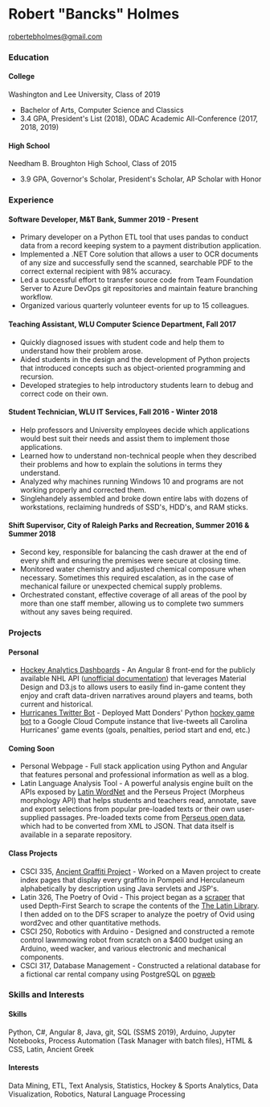 # Robert "Bancks" Holmes
robertebholmes@gmail.com

### Education
#### College 
Washington and Lee University, Class of 2019
* Bachelor of Arts, Computer Science and Classics
* 3.4 GPA, President's List (2018), ODAC Academic All-Conference (2017, 2018, 2019)

#### High School
Needham B. Broughton High School, Class of 2015
* 3.9 GPA, Governor's Scholar, President's Scholar, AP Scholar with Honor

### Experience
#### Software Developer, M&T Bank, Summer 2019 - Present
* Primary developer on a Python ETL tool that uses pandas to conduct data from a record keeping system to a payment distribution application.
* Implemented a .NET Core solution that allows a user to OCR documents of any size and successfully send the scanned, searchable PDF to the correct external recipient with 98% accuracy. 
* Led a successful effort to transfer source code from Team Foundation Server to Azure DevOps git repositories and maintain feature branching workflow.
* Organized various quarterly volunteer events for up to 15 colleagues.

#### Teaching Assistant, WLU Computer Science Department, Fall 2017
* Quickly diagnosed issues with student code and help them to understand how their problem arose.
* Aided students in the design and the development of Python projects that introduced concepts such as object-oriented programming and recursion.
* Developed strategies to help introductory students learn to debug and correct code on their own.

#### Student Technician, WLU IT Services, Fall 2016 - Winter 2018
* Help professors and University employees decide which applications would best suit their needs and assist them to implement those applications.
* Learned how to understand non-technical people when they described their problems and how to explain the solutions in terms they understand.
* Analyzed why machines running Windows 10 and programs are not working properly and corrected them.
* Singlehandely assembled and broke down entire labs with dozens of workstations, reclaiming hundreds of SSD's, HDD's, and RAM sticks. 

#### Shift Supervisor, City of Raleigh Parks and Recreation, Summer 2016 & Summer 2018
* Second key, responsible for balancing the cash drawer at the end of every shift and ensuring the premises were secure at closing time.
* Monitored water chemistry and adjusted chemical composure when necessary. Sometimes this required escalation, as in the case of mechanical failure or unexpected chemical supply problems.
* Orchestrated constant, effective coverage of all areas of the pool by more than one staff member, allowing us to complete two summers without any saves being required. 

### Projects
#### Personal
* [Hockey Analytics Dashboards](http://hockeydashboards.net) - An Angular 8 front-end for the publicly available NHL API ([unofficial documentation](https://github.com/dword4/nhlapi#game-ids)) that leverages Material Design and D3.js to allows users to easily find in-game content they enjoy and craft data-driven narratives around players and teams, both current and historical.
* [Hurricanes Twitter Bot](https://twitter.com/HurricanesBot) - Deployed Matt Donders' Python [hockey game bot](https://github.com/mattdonders/nhl-twitter-bot) to a Google Cloud Compute instance that live-tweets all Carolina Hurricanes' game events (goals, penalties, period start and end, etc.)  
#### Coming Soon
* Personal Webpage - Full stack application using Python and Angular that features personal and professional information as well as a blog.
* Latin Language Analysis Tool - A powerful analysis engine built on the APIs exposed by [Latin WordNet](https://latinwordnet.exeter.ac.uk/) and the Perseus Project (Morpheus morphology API) that helps students and teachers read, annotate, save and export selections from popular pre-loaded texts or their own user-supplied passages. Pre-loaded texts come from [Perseus open data](https://www.perseus.tufts.edu/hopper/opensource/download), which had to be converted from XML to JSON. That data itself is available in a separate repository.

#### Class Projects
* CSCI 335, [Ancient Graffiti Project](http://ancientgraffiti.org/about/) - Worked on a Maven project to create index pages  that display every graffito in Pompeii and Herculaneum alphabetically by description using Java servlets and JSP's.
* Latin 326, The Poetry of Ovid - This project began as a [scraper](https://github.com/holmesr19/Classics_scraper) that used Depth-First Search to scrape the contents of the [The Latin Library](theLatinLibrary.com). I then added on to the DFS scraper to analyze the poetry of Ovid using word2vec and other quantitative methods. 
* CSCI 250, Robotics with Arduino - Designed and constructed a remote control lawnmowing robot from scratch on a $400 budget using an Arduino, weed wacker, and various electronic and mechanical components.
* CSCI 317, Database Management - Constructed a relational database for a fictional car rental company using PostgreSQL on [pgweb](https://github.com/sosedoff/pgweb)

### Skills and Interests
#### Skills 
Python, C#, Angular 8, Java, git, SQL (SSMS 2019), Arduino, Jupyter Notebooks, Process Automation (Task Manager with batch files), HTML & CSS, Latin, Ancient Greek

#### Interests
Data Mining, ETL, Text Analysis, Statistics, Hockey & Sports Analytics, Data Visualization, Robotics, Natural Language Processing
